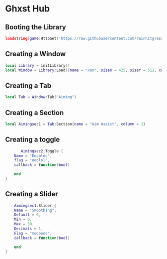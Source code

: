 # Ghxst Hub

## Booting the Library
```lua
loadstring(game:HttpGet('https://raw.githubusercontent.com/rainhitgrassed/awdasdadad/main/source'))()
```



## Creating a Window
```lua
local Library = initLibrary()
local Window = Library:Load({name = "xan", sizeX = 425, sizeY = 512, color = Color3.fromRGB(255, 255, 255)})
```



## Creating a Tab
```lua
local Tab = Window:Tab("Aiming")
```

## Creating a Section
```lua
local Aimingsec1 = Tab:Section{name = "Aim Assist", column = 1}
```

## Creating a toggle
```lua
       Aimingsec2:Toggle {
    Name = "Enabled",
    flag = "ooolol", 
    callback = function(bool)

    end
}
```

## Creating a Slider
```lua
    Aimingsec1:Slider {
    Name = "Smoothing",
    Default = 0,
    Min = 0,
    Max = 30,
    Decimals = 1,
    Flag = "moooooo",
    callback = function(bool)

    end
}
```
